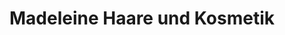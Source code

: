 ---
title: "Madeleine Haare und Kosmetik"
url: /trier/madeleine-haare-und-kosmetik/
shop: Friseur
---